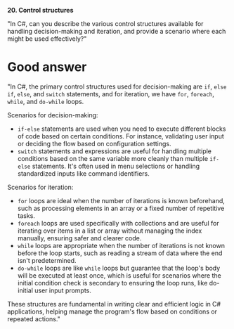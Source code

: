 **20. Control structures**

"In C#, can you describe the various control structures available for handling decision-making and iteration, and provide a scenario where each might be used effectively?"

# Good answer

"In C#, the primary control structures used for decision-making are `if`, `else if`, `else`, and `switch` statements, and for iteration, we have `for`, `foreach`, `while`, and `do-while` loops.

Scenarios for decision-making:
- `if-else` statements are used when you need to execute different blocks of code based on certain conditions. For instance, validating user input or deciding the flow based on configuration settings.
- `switch` statements and expressions are useful for handling multiple conditions based on the same variable more cleanly than multiple `if-else` statements. It's often used in menu selections or handling standardized inputs like command identifiers.

Scenarios for iteration:
- `for` loops are ideal when the number of iterations is known beforehand, such as processing elements in an array or a fixed number of repetitive tasks.
- `foreach` loops are used specifically with collections and are useful for iterating over items in a list or array without managing the index manually, ensuring safer and clearer code.
- `while` loops are appropriate when the number of iterations is not known before the loop starts, such as reading a stream of data where the end isn't predetermined.
- `do-while` loops are like `while` loops but guarantee that the loop's body will be executed at least once, which is useful for scenarios where the initial condition check is secondary to ensuring the loop runs, like do-initial user input prompts.

These structures are fundamental in writing clear and efficient logic in C# applications, helping manage the program's flow based on conditions or repeated actions."
